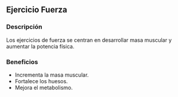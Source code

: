 ## Ejercicio Fuerza

### Descripción
Los ejercicios de fuerza se centran en desarrollar masa muscular y aumentar la potencia física.

### Beneficios
- Incrementa la masa muscular.
- Fortalece los huesos.
- Mejora el metabolismo.
